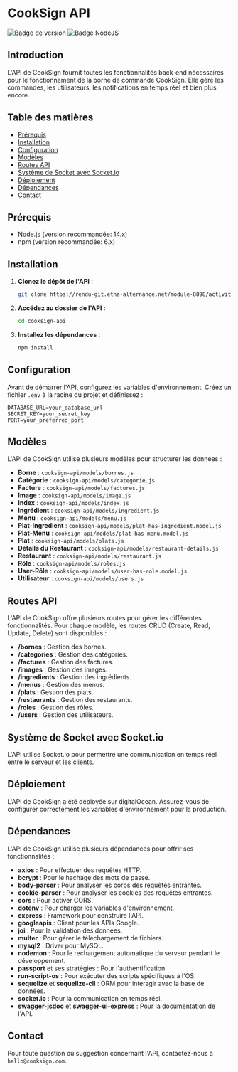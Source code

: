 # CookSign API

![Badge de version](https://img.shields.io/badge/version-1.0.0-blue)
![Badge NodeJS](https://img.shields.io/badge/framework-NodeJS-green)

## Introduction

L'API de CookSign fournit toutes les fonctionnalités back-end nécessaires pour le fonctionnement de la borne de commande CookSign. Elle gère les commandes, les utilisateurs, les notifications en temps réel et bien plus encore.

## Table des matières

- [Prérequis](#prérequis)
- [Installation](#installation)
- [Configuration](#configuration)
- [Modèles](#modèles)
- [Routes API](#routes-api)
- [Système de Socket avec Socket.io](#système-de-socket-avec-socketio)
- [Déploiement](#déploiement)
- [Dépendances](#dépendances)
- [Contact](#contact)

## Prérequis

- Node.js (version recommandée: 14.x)
- npm (version recommandée: 6.x)

## Installation

1. **Clonez le dépôt de l'API** :
   ```bash
   git clone https://rendu-git.etna-alternance.net/module-8898/activity-48680/group-969357.git
   ```

2. **Accédez au dossier de l'API** :
   ```bash
   cd cooksign-api
   ```

3. **Installez les dépendances** :
   ```bash
   npm install
   ```

## Configuration

Avant de démarrer l'API, configurez les variables d'environnement. Créez un fichier `.env` à la racine du projet et définissez :

```
DATABASE_URL=your_database_url
SECRET_KEY=your_secret_key
PORT=your_preferred_port
```

## Modèles

L'API de CookSign utilise plusieurs modèles pour structurer les données :

- **Borne** : `cooksign-api/models/bornes.js`
- **Catégorie** : `cooksign-api/models/categorie.js`
- **Facture** : `cooksign-api/models/factures.js`
- **Image** : `cooksign-api/models/image.js`
- **Index** : `cooksign-api/models/index.js`
- **Ingrédient** : `cooksign-api/models/ingredient.js`
- **Menu** : `cooksign-api/models/menu.js`
- **Plat-Ingredient** : `cooksign-api/models/plat-has-ingredient.model.js`
- **Plat-Menu** : `cooksign-api/models/plat-has-menu.model.js`
- **Plat** : `cooksign-api/models/plats.js`
- **Détails du Restaurant** : `cooksign-api/models/restaurant-details.js`
- **Restaurant** : `cooksign-api/models/restaurant.js`
- **Rôle** : `cooksign-api/models/roles.js`
- **User-Rôle** : `cooksign-api/models/user-has-role.model.js`
- **Utilisateur** : `cooksign-api/models/users.js`

## Routes API

L'API de CookSign offre plusieurs routes pour gérer les différentes fonctionnalités. Pour chaque modèle, les routes CRUD (Create, Read, Update, Delete) sont disponibles :

- **/bornes** : Gestion des bornes.
- **/categories** : Gestion des catégories.
- **/factures** : Gestion des factures.
- **/images** : Gestion des images.
- **/ingredients** : Gestion des ingrédients.
- **/menus** : Gestion des menus.
- **/plats** : Gestion des plats.
- **/restaurants** : Gestion des restaurants.
- **/roles** : Gestion des rôles.
- **/users** : Gestion des utilisateurs.

## Système de Socket avec Socket.io

L'API utilise Socket.io pour permettre une communication en temps réel entre le serveur et les clients.

## Déploiement

L'API de CookSign a été déployée sur digitalOcean. Assurez-vous de configurer correctement les variables d'environnement pour la production.

## Dépendances

L'API de CookSign utilise plusieurs dépendances pour offrir ses fonctionnalités :

- **axios** : Pour effectuer des requêtes HTTP.
- **bcrypt** : Pour le hachage des mots de passe.
- **body-parser** : Pour analyser les corps des requêtes entrantes.
- **cookie-parser** : Pour analyser les cookies des requêtes entrantes.
- **cors** : Pour activer CORS.
- **dotenv** : Pour charger les variables d'environnement.
- **express** : Framework pour construire l'API.
- **googleapis** : Client pour les APIs Google.
- **joi** : Pour la validation des données.
- **multer** : Pour gérer le téléchargement de fichiers.
- **mysql2** : Driver pour MySQL.
- **nodemon** : Pour le rechargement automatique du serveur pendant le développement.
- **passport** et ses stratégies : Pour l'authentification.
- **run-script-os** : Pour exécuter des scripts spécifiques à l'OS.
- **sequelize** et **sequelize-cli** : ORM pour interagir avec la base de données.
- **socket.io** : Pour la communication en temps réel.
- **swagger-jsdoc** et **swagger-ui-express** : Pour la documentation de l'API.

## Contact

Pour toute question ou suggestion concernant l'API, contactez-nous à ```hello@cooksign.com```.
